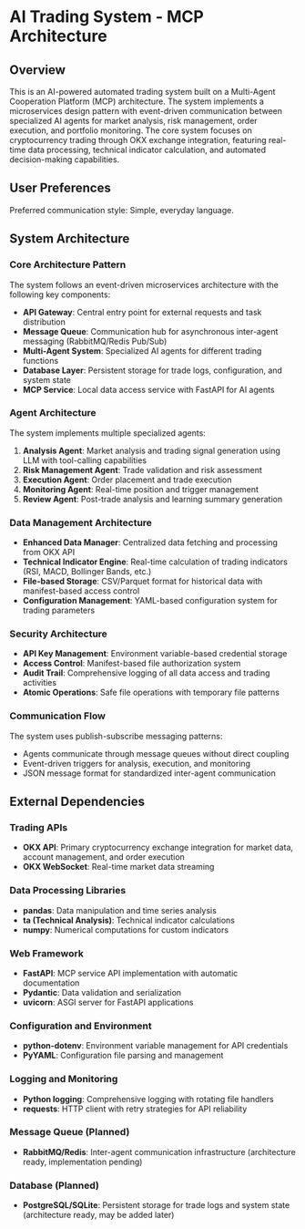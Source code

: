 # AI Trading System - MCP Architecture

## Overview

This is an AI-powered automated trading system built on a Multi-Agent Cooperation Platform (MCP) architecture. The system implements a microservices design pattern with event-driven communication between specialized AI agents for market analysis, risk management, order execution, and portfolio monitoring. The core system focuses on cryptocurrency trading through OKX exchange integration, featuring real-time data processing, technical indicator calculation, and automated decision-making capabilities.

## User Preferences

Preferred communication style: Simple, everyday language.

## System Architecture

### Core Architecture Pattern
The system follows an event-driven microservices architecture with the following key components:

- **API Gateway**: Central entry point for external requests and task distribution
- **Message Queue**: Communication hub for asynchronous inter-agent messaging (RabbitMQ/Redis Pub/Sub)
- **Multi-Agent System**: Specialized AI agents for different trading functions
- **Database Layer**: Persistent storage for trade logs, configuration, and system state
- **MCP Service**: Local data access service with FastAPI for AI agents

### Agent Architecture
The system implements multiple specialized agents:

1. **Analysis Agent**: Market analysis and trading signal generation using LLM with tool-calling capabilities
2. **Risk Management Agent**: Trade validation and risk assessment
3. **Execution Agent**: Order placement and trade execution
4. **Monitoring Agent**: Real-time position and trigger management
5. **Review Agent**: Post-trade analysis and learning summary generation

### Data Management Architecture
- **Enhanced Data Manager**: Centralized data fetching and processing from OKX API
- **Technical Indicator Engine**: Real-time calculation of trading indicators (RSI, MACD, Bollinger Bands, etc.)
- **File-based Storage**: CSV/Parquet format for historical data with manifest-based access control
- **Configuration Management**: YAML-based configuration system for trading parameters

### Security Architecture
- **API Key Management**: Environment variable-based credential storage
- **Access Control**: Manifest-based file authorization system
- **Audit Trail**: Comprehensive logging of all data access and trading activities
- **Atomic Operations**: Safe file operations with temporary file patterns

### Communication Flow
The system uses publish-subscribe messaging patterns:
- Agents communicate through message queues without direct coupling
- Event-driven triggers for analysis, execution, and monitoring
- JSON message format for standardized inter-agent communication

## External Dependencies

### Trading APIs
- **OKX API**: Primary cryptocurrency exchange integration for market data, account management, and order execution
- **OKX WebSocket**: Real-time market data streaming

### Data Processing Libraries
- **pandas**: Data manipulation and time series analysis
- **ta (Technical Analysis)**: Technical indicator calculations
- **numpy**: Numerical computations for custom indicators

### Web Framework
- **FastAPI**: MCP service API implementation with automatic documentation
- **Pydantic**: Data validation and serialization
- **uvicorn**: ASGI server for FastAPI applications

### Configuration and Environment
- **python-dotenv**: Environment variable management for API credentials
- **PyYAML**: Configuration file parsing and management

### Logging and Monitoring
- **Python logging**: Comprehensive logging with rotating file handlers
- **requests**: HTTP client with retry strategies for API reliability

### Message Queue (Planned)
- **RabbitMQ/Redis**: Inter-agent communication infrastructure (architecture ready, implementation pending)

### Database (Planned)
- **PostgreSQL/SQLite**: Persistent storage for trade logs and system state (architecture ready, may be added later)
